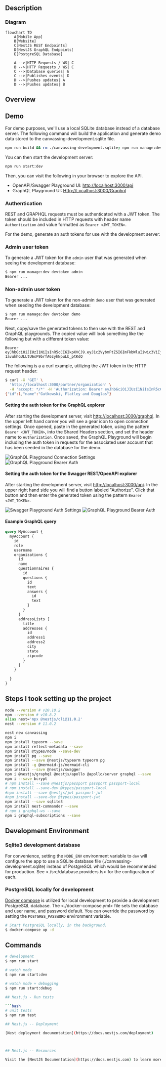 ## Description

### Diagram

```mermaid
flowchart TD
    A[Mobile App]
    B[Website]
    C[NestJS REST Endpoints]
    D[NestJS GraphQL Endpoints]
    E[PostgreSQL Database]

    A -->|HTTP Requests / WS| C
    B -->|HTTP Requests / WS| C
    C -->|Database queries| E
    C -->|Publishes events| D
    D -->|Pushes updates| A
    D -->|Pushes updates| B
```

## Overview

## Demo

For demo purposes, we'll use a local SQLite database instead of a database server. The following command will build the application and generate demo data stored to the canvassing-development.sqlite file.

```bash
npm run build && rm ./canvassing-development.sqlite; npm run manage:dev seed
```

You can then start the development server:

```bash
npm run start:dev
```

Then, you can visit the following in your browser to explore the API.

- OpenAPI/Swagger Playground UI: <http://localhost:3000/api>
- GraphQL Playground UI: <Http://Localhost:3000/Graphql>

### Authentication

REST and GRAPHQL requests must be authenticated with a JWT token. The token should be included in HTTP requests with header name `Authentication` and value formatted as `Bearer <JWT_TOKEN>`.

For the demo, generate an auth tokens for use with the development server:

### Admin user token

To generate a JWT token for the `admin` user that was generated when seeing the development database:

```bash
$ npm run manage:dev devtoken admin
Bearer ...
```

### Non-admin user token

To generate a JWT token for the non-admin `demo` user that was generated when seeding the development database:

```bash
$ npm run manage:dev devtoken demo
Bearer ...
```

Next, copy/save the generated tokens to then use with the REST and GraphQL
playgrounds. The copied value will look something like the following but with a
different token value:

```text
Bearer eyJhbGciOiJIUzI1NiIsInR5cCI6IkpXVCJ9.eyJ1c2VybmFtZSI6ImFkbWluIiwic3ViIjoxLCJpYXQiOjE3Mzk2NzI2NDgsImV4cCI6MTc0NzQ0ODY0OH0.iO89OCf-1avukhGULLtU6sP9brfA6zyhNpuLb_ptKdQ
```

The following is a a curl example, utilizing the JWT token in the HTTP request
header:

```bash
$ curl -X 'GET' \
  'http://localhost:3000/partner/organization' \
  -H 'accept: */*' -H 'Authorization: Bearer eyJhbGciOiJIUzI1NiIsInR5cCI6IkpXVCJ9.eyJ1c2VybmFtZSI6ImFkbWluIiwic3ViIjoxLCJpYXQiOjE3Mzk2NzI2NDgsImV4cCI6MTc0NzQ0ODY0OH0.iO89OCf-1avukhGULLtU6sP9brfA6zyhNpuLb_ptKdQ'
{"id":1,"name":"Gutkowski, Flatley and Douglas"}
```

#### Setting the auth token for the GraphQL explorer

After starting the development server, visit <http://localhost:3000/graphql>. In
the upper left hand corner you will see a gear icon to open connection settings.
Once opened, paste in the generated token, using the pattern `Bearer <JWT_TOKEN>`,
into the Shared Headers section, and set the header name to `Authorization`.
Once saved, the GraphQL Playground will begin including the auth token in
requests for the associated user account that has been seeded in the database
for the demo.

![GraphQL Playground Connection Settings](./readme_assets/gql_playground_connection_settings.png)
![GraphQL Playground Bearer Auth](./readme_assets/gql_playground_bearer_auth.png)

#### Setting the auth token for the Swagger REST/OpenAPI explorer

After starting the development server, visit <http://localhost:3000/api>. In the upper right hand side you will find a button labeled "Authorize". Click that button and then enter the generated token using the pattern `Bearer <JWT_TOKEN>`.

![Swagger Playground Auth Settings](./readme_assets/openai_playground_auth_settings.png)
![GraphQL Playground Bearer Auth](./readme_assets/openai_playground_bearer_entry.png)

#### Example GraphQL query

```graphql
query MyAccount {
  myAccount {
    id
    role
    username
    organizations {
      id
      name
      questionnaires {
        id
        questions {
          id
          text
          answers {
            id
            text
          }
        }  
      }
      addressLists {
        title
        addresses {
          id
          address1
          address2
          city
          state
          zipcode
        }
      }
    }
    
  }
}
```

## Steps I took setting up the project

```bash
node --version # v20.18.2
npm --version # v10.8.2
alias nest='npx @nestjs/cli@11.0.2'
nest --version # 11.0.2

nest new canvassing
npm i
npm install typeorm --save
npm install reflect-metadata --save
npm install @types/node --save-dev
npm install pg --save
npm install --save @nestjs/typeorm typeorm pg
npm install -g @mermaid-js/mermaid-cli
npm install --save @nestjs/swagger
npm i @nestjs/graphql @nestjs/apollo @apollo/server graphql --save
npm i --save bcrypt
# npm install --save @nestjs/passport passport passport-local
# npm install --save-dev @types/passport-local
#npm install --save @nestjs/jwt passport-jwt
#npm install --save-dev @types/passport-jwt
npm install --save sqlite3
npm install nest-commander --save
# npm i graphql-ws --save
npm i graphql-subscriptions --save
```

## Development Environment

### Sqlite3 development database

For convenience, setting the `NODE_ENV` environment variable to `dev` will
configure the app to use a SQLite database file
(./canvassing-development.sqlite) instead of PostgreSQL which would be
recommended for production. See <./src/database.providers.ts> for the configuration of
each.

### PostgreSQL locally for development

[Docker compose](https://docs.docker.com/compose/) is utilized for local development to provide a development PostgreSQL database. The <./docker-compose.yml> file sets the database and user name, and password default. You can override the password by setting the `POSTGRES_PASSWORD` environment variable.

```bash
# Start PostgreSQL locally, in the background.
$ docker-compose up -d
```

## Commands

```bash
# development
$ npm run start

# watch mode
$ npm run start:dev

# watch mode + debugging
$ npm run start:debug

## Nest.js - Run tests

```bash
# unit tests
$ npm run test

## Nest.js -- Deployment

[Nest deployment documentation](https://docs.nestjs.com/deployment)



## Nest.js -- Resources

Visit the [NestJS Documentation](https://docs.nestjs.com) to learn more about the framework.
